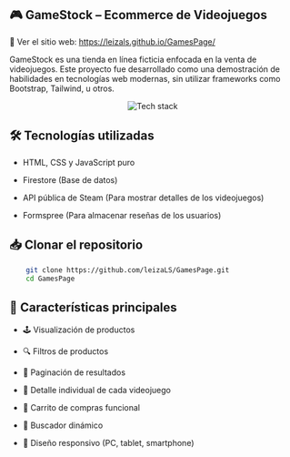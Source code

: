 ## 🎮 GameStock – Ecommerce de Videojuegos
🔗 Ver el sitio web: https://leizals.github.io/GamesPage/

GameStock es una tienda en línea ficticia enfocada en la venta de videojuegos. Este proyecto fue desarrollado como una demostración de habilidades en tecnologías web modernas, sin utilizar frameworks como Bootstrap, Tailwind, u otros.

<p align="center"> <img src="https://skillicons.dev/icons?i=html,css,javascript" alt="Tech stack" /> </p>


## 🛠️ Tecnologías utilizadas

- HTML, CSS y JavaScript puro

- Firestore (Base de datos)

- API pública de Steam (Para mostrar detalles de los videojuegos)

- Formspree (Para almacenar reseñas de los usuarios)


## 📥 Clonar el repositorio

```bash
    git clone https://github.com/leizaLS/GamesPage.git 
    cd GamesPage
```


## 🚀 Características principales
- 🕹️ Visualización de productos

- 🔍 Filtros de productos

- 📄 Paginación de resultados

- 🧾 Detalle individual de cada videojuego

- 🛒 Carrito de compras funcional

- 🔎 Buscador dinámico

- 📱 Diseño responsivo (PC, tablet, smartphone)








